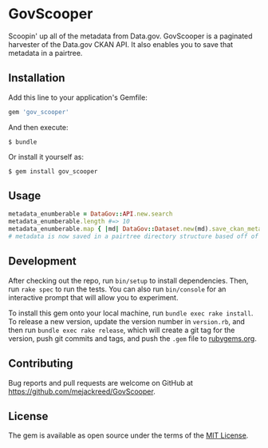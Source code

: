 # GovScooper

Scoopin' up all of the metadata from Data.gov. GovScooper is a paginated harvester of the Data.gov CKAN API. It also enables you to save that metadata in a pairtree.

## Installation

Add this line to your application's Gemfile:

```ruby
gem 'gov_scooper'
```

And then execute:

    $ bundle

Or install it yourself as:

    $ gem install gov_scooper

## Usage

```ruby
metadata_enumberable = DataGov::API.new.search
metadata_enumberable.length #=> 10
metadata_enumberable.map { |md| DataGov::Dataset.new(md).save_ckan_metadata }
# metadata is now saved in a pairtree directory structure based off of id
```

## Development

After checking out the repo, run `bin/setup` to install dependencies. Then, run `rake spec` to run the tests. You can also run `bin/console` for an interactive prompt that will allow you to experiment.

To install this gem onto your local machine, run `bundle exec rake install`. To release a new version, update the version number in `version.rb`, and then run `bundle exec rake release`, which will create a git tag for the version, push git commits and tags, and push the `.gem` file to [rubygems.org](https://rubygems.org).

## Contributing

Bug reports and pull requests are welcome on GitHub at https://github.com/mejackreed/GovScooper.


## License

The gem is available as open source under the terms of the [MIT License](http://opensource.org/licenses/MIT).
